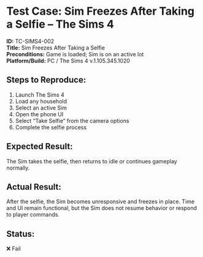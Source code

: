 # Test Case: Sim Freezes After Taking a Selfie – The Sims 4

**ID:** TC-SIMS4-002  
**Title:** Sim Freezes After Taking a Selfie  
**Preconditions:** Game is loaded; Sim is on an active lot  
**Platform/Build:** PC / The Sims 4 v.1.105.345.1020  

## Steps to Reproduce:
1. Launch The Sims 4  
2. Load any household  
3. Select an active Sim  
4. Open the phone UI  
5. Select “Take Selfie” from the camera options  
6. Complete the selfie process  

## Expected Result:
The Sim takes the selfie, then returns to idle or continues gameplay normally.

## Actual Result:
After the selfie, the Sim becomes unresponsive and freezes in place. Time and UI remain functional, but the Sim does not resume behavior or respond to player commands.

## Status:
❌ Fail

